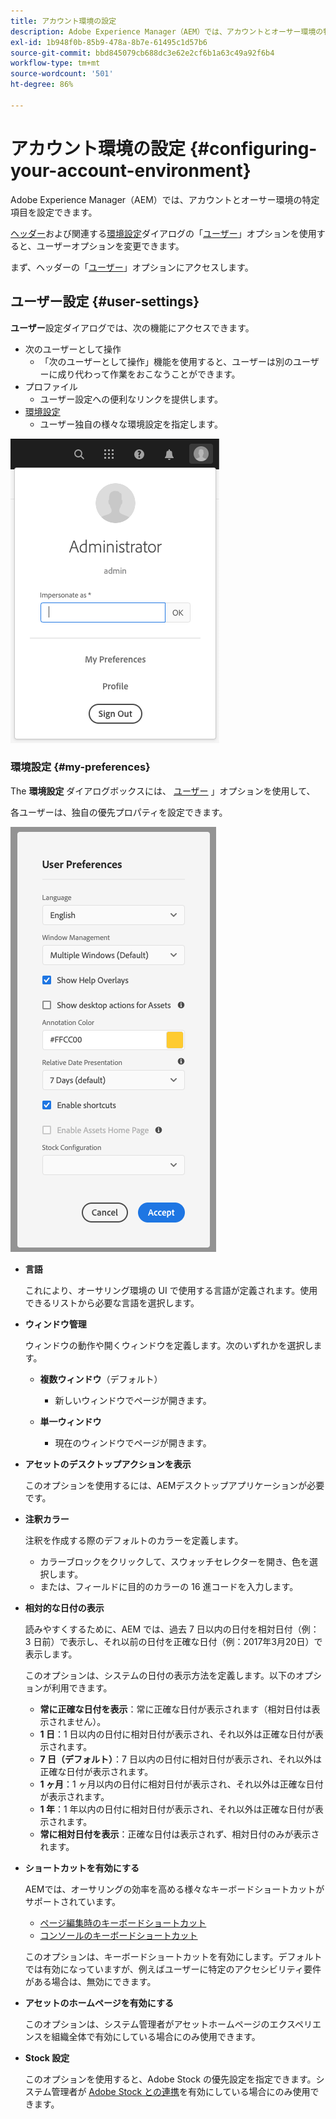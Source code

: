 ```yaml
---
title: アカウント環境の設定
description: Adobe Experience Manager（AEM）では、アカウントとオーサー環境の特定項目を設定できます。
exl-id: 1b948f0b-85b9-478a-8b7e-61495c1d57b6
source-git-commit: bbd845079cb688dc3e62e2cf6b1a63c49a92f6b4
workflow-type: tm+mt
source-wordcount: '501'
ht-degree: 86%

---
```


# アカウント環境の設定  {#configuring-your-account-environment}

Adobe Experience Manager（AEM）では、アカウントとオーサー環境の特定項目を設定できます。

[ヘッダー](/help/sites-cloud/authoring/basic-handling.md#the-header)および関連する[環境設定](#my-preferences)ダイアログの「[ユーザー](#user-settings)」オプションを使用すると、ユーザーオプションを変更できます。

まず、ヘッダーの「[ユーザー](#user-settings)」オプションにアクセスします。

## ユーザー設定 {#user-settings}

**ユーザー**&#x200B;設定ダイアログでは、次の機能にアクセスできます。

* 次のユーザーとして操作
   * 「次のユーザーとして操作」機能を使用すると、ユーザーは別のユーザーに成り代わって作業をおこなうことができます。<!--With the [Impersonate as](/help/sites-administering/security.md#impersonating-another-user) functionality, a user can work on behalf of another user.-->
* プロファイル
   * ユーザー設定への便利なリンクを提供します。 <!--Offers a convenient link to your [user settings](/help/sites-administering/security.md))-->
* [環境設定](#my-preferences)
   * ユーザー独自の様々な環境設定を指定します。

![ユーザー設定](/help/sites-cloud/authoring/assets/user-settings.png)

### 環境設定 {#my-preferences}

The **環境設定** ダイアログボックスには、 [ユーザー](#user-settings) 」オプションを使用して、

各ユーザーは、独自の優先プロパティを設定できます。

![環境設定](/help/sites-cloud/authoring/assets/user-preferences.png)

* **言語**

  これにより、オーサリング環境の UI で使用する言語が定義されます。使用できるリストから必要な言語を選択します。

* **ウィンドウ管理**

  ウィンドウの動作や開くウィンドウを定義します。次のいずれかを選択します。

   * **複数ウィンドウ**（デフォルト）

      * 新しいウィンドウでページが開きます。

   * **単一ウィンドウ**

      * 現在のウィンドウでページが開きます。

* **アセットのデスクトップアクションを表示**

  このオプションを使用するには、AEMデスクトップアプリケーションが必要です。

* **注釈カラー**

  注釈を作成する際のデフォルトのカラーを定義します。

   * カラーブロックをクリックして、スウォッチセレクターを開き、色を選択します。
   * または、フィールドに目的のカラーの 16 進コードを入力します。

* **相対的な日付の表示**

  読みやすくするために、AEM では、過去 7 日以内の日付を相対日付（例： 3 日前）で表示し、それ以前の日付を正確な日付（例：2017年3月20日）で表示します。

  このオプションは、システムの日付の表示方法を定義します。以下のオプションが利用できます。

   * **常に正確な日付を表示**：常に正確な日付が表示されます（相対日付は表示されません）。
   * **1 日**：1 日以内の日付に相対日付が表示され、それ以外は正確な日付が表示されます。
   * **7 日（デフォルト）**：7 日以内の日付に相対日付が表示され、それ以外は正確な日付が表示されます。
   * **1 ヶ月**：1 ヶ月以内の日付に相対日付が表示され、それ以外は正確な日付が表示されます。
   * **1 年**：1 年以内の日付に相対日付が表示され、それ以外は正確な日付が表示されます。
   * **常に相対日付を表示**：正確な日付は表示されず、相対日付のみが表示されます。

* **ショートカットを有効にする**

  AEMでは、オーサリングの効率を高める様々なキーボードショートカットがサポートされています。

   * [ページ編集時のキーボードショートカット](/help/sites-cloud/authoring/page-editor/keyboard-shortcuts.md)
   * [コンソールのキーボードショートカット](/help/sites-cloud/authoring/sites-console/keyboard-shortcuts.md)

  このオプションは、キーボードショートカットを有効にします。デフォルトでは有効になっていますが、例えばユーザーに特定のアクセシビリティ要件がある場合は、無効にできます。

* **アセットのホームページを有効にする**

  このオプションは、システム管理者がアセットホームページのエクスペリエンスを組織全体で有効にしている場合にのみ使用できます。

* **Stock 設定**

  このオプションを使用すると、Adobe Stock の優先設定を指定できます。システム管理者が [Adobe Stock との連携](/help/assets/aem-assets-adobe-stock.md)を有効にしている場合にのみ使用できます。
